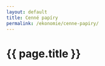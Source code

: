 ```yaml
---
layout: default
title: Cenné papíry
permalink: /ekonomie/cenne-papiry/
---
```


{{ page.title }}
===============
